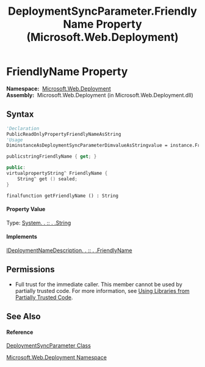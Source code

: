 ﻿---
title: DeploymentSyncParameter.FriendlyName Property  (Microsoft.Web.Deployment)
TOCTitle: FriendlyName Property
ms:assetid: P:Microsoft.Web.Deployment.DeploymentSyncParameter.FriendlyName
ms:mtpsurl: https://msdn.microsoft.com/en-us/library/microsoft.web.deployment.deploymentsyncparameter.friendlyname(v=VS.90)
ms:contentKeyID: 22753882
ms.date: 05/02/2012
mtps_version: v=VS.90
f1_keywords:
- Microsoft.Web.Deployment.DeploymentSyncParameter.FriendlyName
- Microsoft.Web.Deployment.DeploymentSyncParameter.get_FriendlyName
dev_langs:
- CSharp
- JScript
- VB
- c++
api_location:
- Microsoft.Web.Deployment.dll
api_name:
- Microsoft.Web.Deployment.DeploymentSyncParameter.FriendlyName
- Microsoft.Web.Deployment.DeploymentSyncParameter.get_FriendlyName
api_type:
- Managed
topic_type:
- apiref
- kbSyntax
product_family_name: VS
ROBOTS: INDEX,FOLLOW
---

# FriendlyName Property

**Namespace:**  [Microsoft.Web.Deployment](microsoft-web-deployment-namespace.md)  
**Assembly:**  Microsoft.Web.Deployment (in Microsoft.Web.Deployment.dll)

## Syntax

``` vb
'Declaration
PublicReadOnlyPropertyFriendlyNameAsString
'Usage
DiminstanceAsDeploymentSyncParameterDimvalueAsStringvalue = instance.FriendlyName
```

``` csharp
publicstringFriendlyName { get; }
```

``` c++
public:
virtualpropertyString^ FriendlyName {
    String^ get () sealed;
}
```

``` jscript
finalfunction getFriendlyName () : String
```

#### Property Value

Type: [System. . :: . .String](https://msdn.microsoft.com/en-us/library/s1wwdcbf\(v=vs.90\))  

#### Implements

[IDeploymentNameDescription. . :: . .FriendlyName](ideploymentnamedescription-friendlyname-property-microsoft-web-deployment.md)  

## Permissions

  - Full trust for the immediate caller. This member cannot be used by partially trusted code. For more information, see [Using Libraries from Partially Trusted Code](https://msdn.microsoft.com/en-us/library/8skskf63\(v=vs.90\)).

## See Also

#### Reference

[DeploymentSyncParameter Class](deploymentsyncparameter-class-microsoft-web-deployment.md)

[Microsoft.Web.Deployment Namespace](microsoft-web-deployment-namespace.md)

